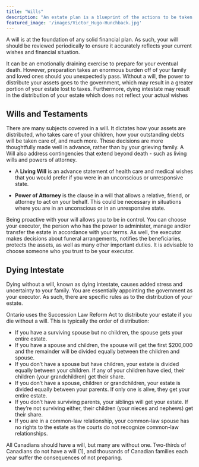 ```yaml
---
title: "Wills"
description: "An estate plan is a blueprint of the actions to be taken when you die."
featured_image: '/images/Victor_Hugo-Hunchback.jpg'
---
```

A will is at the foundation of any solid financial plan. As such, your will should be reviewed periodically to ensure it accurately reflects your current wishes and financial situation.


It can be an emotionally draining exercise to prepare for your eventual death. However, preparation takes an enormous burden off of your family and loved ones should you unexpectedly pass. Without a will, the power to distribute your assets goes to the government, which may result in a greater portion of your estate lost to taxes. Furthermore, dying intestate may result in the distribution of your estate which does not reflect your actual wishes

## Wills and Testaments

There are many subjects covered in a will. It dictates how your assets are distributed, who takes care of your children, how your outstanding debts will be taken care of, and much more. These decisions are more thoughtfully made well in advance, rather than by your grieving family. A Will also address contingencies that extend beyond death - such as living wills and powers of attorney.

- A **Living Will** is an advance statement of health care and medical wishes that you would prefer if you were in an unconscious or unresponsive state.

- **Power of Attorney** is the clause in a will that allows a relative, friend, or attorney to act on your behalf. This could be necessary in situations where you are in an unconscious or in an unresponsive state.

Being proactive with your will allows you to be in control. You can choose your executor, the person who has the power to administer, manage and/or transfer the estate in accordance with your terms. As well, the executor makes decisions about funeral arrangements, notifies the beneficiaries, protects the assets, as well as many other important duties. It is advisable to choose someone who you trust to be your executor.

## Dying Intestate
Dying without a will, known as dying intestate, causes added stress and uncertainty to your family.  You are essentially appointing the government as your executor.  As such, there are specific rules as to the distribution of your estate.

Ontario uses the Succession Law Reform Act to distribute your estate if you die without a will. This is typically the order of distribution:

- If you have a surviving spouse but no children, the spouse gets your entire estate.
- If you have a spouse and children, the spouse will get the first $200,000 and the remainder will be divided equally between the children and spouse.
- If you don’t have a spouse but have children, your estate is divided equally between your children. If any of your children have died, their children (your grandchildren) get their share.
- If you don’t have a spouse, children or grandchildren, your estate is divided equally between your parents. If only one is alive, they get your entire estate.
- If you don’t have surviving parents, your siblings will get your estate. If they’re not surviving either, their children (your nieces and nephews) get their share.
- If you are in a common-law relationship, your common-law spouse has no rights to the estate as the courts do not recognize common-law relationships.

All Canadians should have a will, but many are without one. Two-thirds of Canadians do not have a will (1), and thousands of Canadian families each year suffer the consequences of not preparing.
